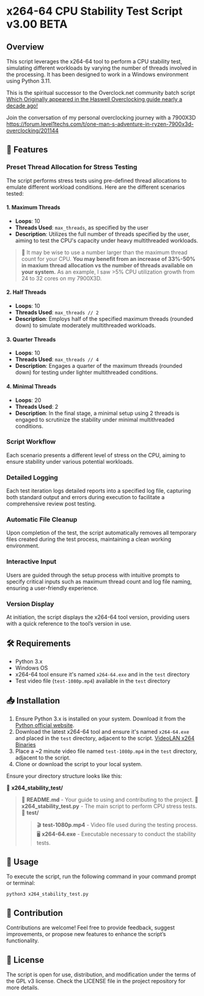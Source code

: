 # x264-64 CPU Stability Test Script v3.00 BETA 

## Overview

This script leverages the x264-64 tool to perform a CPU stability test, simulating different workloads by varying the number of threads involved in the processing. It has been designed to work in a Windows environment using Python 3.11.

This is the spiritual successor to the Overclock.net community batch script [Which Originally appeared in the Haswell Overclocking guide nearly a decade ago!](https://www.overclock.net/threads/haswell-overclocking-guide-with-statistics.1411077/page-737#post-22689780)

Join the conversation of my personal overclocking journey with a 7900X3D
https://forum.level1techs.com/t/one-man-s-adventure-in-ryzen-7900x3d-overclocking/201144
## 🚀 Features

### **Preset Thread Allocation for Stress Testing**

The script performs stress tests using pre-defined thread allocations to emulate different workload conditions. Here are the different scenarios tested:

#### 1. Maximum Threads
- **Loops**: 10
- **Threads Used**: `max_threads`, as specified by the user
- **Description**: 
  Utilizes the full number of threads specified by the user, aiming to test the CPU's capacity under heavy multithreaded workloads.
>:older_man: It may be wise to use a number larger than the maximum thread count for your CPU. **You may benefit from an increase of 33%-50% in maxium thread allocation vs the number of threads available on your system.** As an example, I saw >5% CPU utilization growth from 24 to 32 cores on my 7900X3D. 

#### 2. Half Threads
- **Loops**: 10
- **Threads Used**: `max_threads // 2`
- **Description**:
  Employs half of the specified maximum threads (rounded down) to simulate moderately multithreaded workloads.

#### 3. Quarter Threads
- **Loops**: 10
- **Threads Used**: `max_threads // 4`
- **Description**:
  Engages a quarter of the maximum threads (rounded down) for testing under lighter multithreaded conditions.

#### 4. Minimal Threads
- **Loops**: 20
- **Threads Used**: 2
- **Description**:
  In the final stage, a minimal setup using 2 threads is engaged to scrutinize the stability under minimal multithreaded conditions.

### Script Workflow

Each scenario presents a different level of stress on the CPU, aiming to ensure stability under various potential workloads.

### **Detailed Logging**

Each test iteration logs detailed reports into a specified log file, capturing both standard output and errors during execution to facilitate a comprehensive review post testing.

### **Automatic File Cleanup**

Upon completion of the test, the script automatically removes all temporary files created during the test process, maintaining a clean working environment.

### **Interactive Input**

Users are guided through the setup process with intuitive prompts to specify critical inputs such as maximum thread count and log file naming, ensuring a user-friendly experience.

### **Version Display**

At initiation, the script displays the x264-64 tool version, providing users with a quick reference to the tool’s version in use.

## 🛠 Requirements

- Python 3.x
- Windows OS
- x264-64 tool ensure it's named `x264-64.exe` and in the `test` directory
- Test video file (`test-1080p.mp4`) available in the `test` directory

## 📥 Installation

1. Ensure Python 3.x is installed on your system. Download it from the [Python official website](https://www.python.org/).
2. Download the latest x264-64 tool and ensure it's named `x264-64.exe` and placed in the `test` directory, adjacent to the script. [VideoLAN x264 Binaries](https://artifacts.videolan.org/x264/)
3. Place a ~2 minute video file named `test-1080p.mp4` in the `test` directory, adjacent to the script.
4. Clone or download the script to your local system.

Ensure your directory structure looks like this:

📂 **x264_stability_test/**
> 📝 **README.md** - Your guide to using and contributing to the project.
> 🐍 **x264_stability_test.py** - The main script to perform CPU stress tests.
> 📁 **test/**
>> 🎬 **test-1080p.mp4** - Video file used during the testing process.
>> 🖥️ **x264-64.exe** - Executable necessary to conduct the stability tests.

## 🚀 Usage

To execute the script, run the following command in your command prompt or terminal:

```
python3 x264_stability_test.py

```

## 🤝 Contribution

Contributions are welcome! Feel free to provide feedback, suggest improvements, or propose new features to enhance the script’s functionality.

## 📄 License

The script is open for use, distribution, and modification under the terms of the GPL v3 license. Check the LICENSE file in the project repository for more details.
